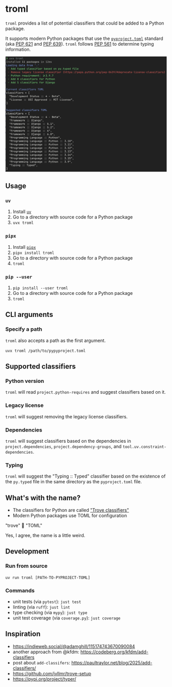 # troml

`troml` provides a list of potential classifiers that could be added to a Python package.

It supports modern Python packages that use the [`pyproject.toml`](https://packaging.python.org/en/latest/guides/writing-pyproject-toml/) standard (aka [PEP 621](https://peps.python.org/pep-0621/) and [PEP 639](https://peps.python.org/pep-0639/)). `troml` follows [PEP 561](https://peps.python.org/pep-0561/) to determine typing information.

![Screenshot of troml in action](https://github.com/adamghill/troml/blob/main/troml.png?raw=true)

## Usage

### `uv`

1. Install [`uv`](https://docs.astral.sh/uv/getting-started/installation/)
2. Go to a directory with source code for a Python package
3. `uvx troml`

### `pipx`

1. Install [`pipx`](https://pipx.pypa.io/latest/installation/)
2. `pipx install troml`
3. Go to a directory with source code for a Python package
4. `troml`

### `pip --user`

1. `pip install --user troml`
2. Go to a directory with source code for a Python package
3. `troml`

## CLI arguments

### Specify a path

`troml` also accepts a path as the first argument.

`uvx troml /path/to/pypyproject.toml`

## Supported classifiers

### Python version

`troml` will read `project.python-requires` and suggest classifiers based on it.

### Legacy license

`troml` will suggest removing the legacy license classifiers.

### Dependencies

`troml` will suggest classifiers based on the dependencies in `project.dependencies`, `project.dependency-groups`, and `tool.uv.constraint-dependencies`.

### Typing

`troml` will suggest the "Typing :: Typed" classifier based on the existence of the `py.typed` file in the same directory as the `pyproject.toml` file.

## What's with the name?

- The classifiers for Python are called ["Trove classifiers"](https://pypi.org/classifiers/)
- Modern Python packages use TOML for configuration

"trove" 🤝 "TOML"

Yes, I agree, the name is a little weird.

## Development

### Run from source

`uv run troml [PATH-TO-PYPROJECT-TOML]`

### Commands

- unit tests (via `pytest`): `just test`
- linting (via `ruff`): `just lint`
- type checking (via `mypy`): `just type`
- unit test coverage (via `coverage.py`): `just coverage`

## Inspiration

- https://indieweb.social/@adamghill/115174743670090084
- another approach from @kfdm: https://codeberg.org/kfdm/add-classifiers
- post about `add-classifers`: https://paultraylor.net/blog/2025/add-classifiers/
- https://github.com/jvllmr/trove-setup
- https://pypi.org/project/typer/
